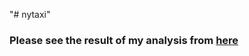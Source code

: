 "# nytaxi" 
### Please see the result of my analysis from [here](http://htmlpreview.github.io/?https://github.com/alaacs/nytaxi/blob/master/vignettes/nytaxi_vig.html)